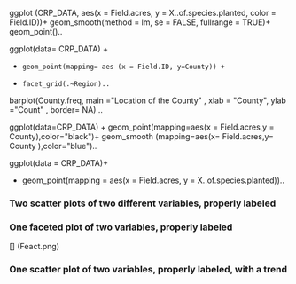 

ggplot (CRP_DATA, aes(x = Field.acres, y = X..of.species.planted, color = Field.ID))+
geom_smooth(method = lm, se = FALSE, fullrange = TRUE)+
geom_point()..

ggplot(data= CRP_DATA) +
  +     geom_point(mapping= aes (x = Field.ID, y=County)) +
  +     facet_grid(.~Region)..

barplot(County.freq, main ="Location of the County" , xlab = "County", ylab ="Count" , border= NA) ..

ggplot(data=CRP_DATA) + geom_point(mapping=aes(x = Field.acres,y = County),color="black")+ geom_smooth (mapping=aes(x= Field.acres,y= County ),color="blue")..

ggplot(data = CRP_DATA)+
  + geom_point(mapping = aes(x = Field.acres, y = X..of.species.planted))..

### Two scatter plots of two different variables, properly labeled
[](Filed.acres_V_Speices.png)

###  One faceted plot of two variables, properly labeled
[] (Feact.png)

### One scatter plot of two variables, properly labeled, with a trend
[](County.png)  

 
 

